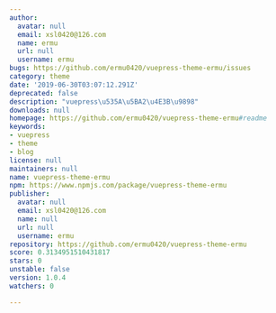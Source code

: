 ```yaml
---
author:
  avatar: null
  email: xsl0420@126.com
  name: ermu
  url: null
  username: ermu
bugs: https://github.com/ermu0420/vuepress-theme-ermu/issues
category: theme
date: '2019-06-30T03:07:12.291Z'
deprecated: false
description: "vuepress\u535A\u5BA2\u4E3B\u9898"
downloads: null
homepage: https://github.com/ermu0420/vuepress-theme-ermu#readme
keywords:
- vuepress
- theme
- blog
license: null
maintainers: null
name: vuepress-theme-ermu
npm: https://www.npmjs.com/package/vuepress-theme-ermu
publisher:
  avatar: null
  email: xsl0420@126.com
  name: null
  url: null
  username: ermu
repository: https://github.com/ermu0420/vuepress-theme-ermu
score: 0.3134951510431817
stars: 0
unstable: false
version: 1.0.4
watchers: 0

---
```


